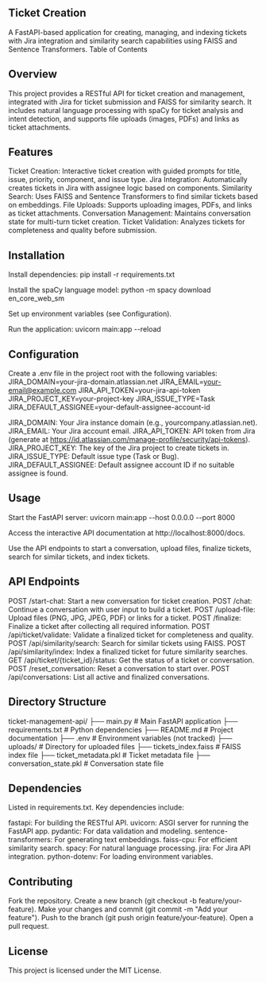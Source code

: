 ## Ticket Creation
A FastAPI-based application for creating, managing, and indexing tickets with Jira integration and similarity search capabilities using FAISS and Sentence Transformers.
Table of Contents

## Overview
This project provides a RESTful API for ticket creation and management, integrated with Jira for ticket submission and FAISS for similarity search. It includes natural language processing with spaCy for ticket analysis and intent detection, and supports file uploads (images, PDFs) and links as ticket attachments.

## Features

Ticket Creation: Interactive ticket creation with guided prompts for title, issue, priority, component, and issue type.
Jira Integration: Automatically creates tickets in Jira with assignee logic based on components.
Similarity Search: Uses FAISS and Sentence Transformers to find similar tickets based on embeddings.
File Uploads: Supports uploading images, PDFs, and links as ticket attachments.
Conversation Management: Maintains conversation state for multi-turn ticket creation.
Ticket Validation: Analyzes tickets for completeness and quality before submission.

## Installation

Install dependencies:
pip install -r requirements.txt


Install the spaCy language model:
python -m spacy download en_core_web_sm


Set up environment variables (see Configuration).

Run the application:
uvicorn main:app --reload



## Configuration
Create a .env file in the project root with the following variables:
JIRA_DOMAIN=your-jira-domain.atlassian.net
JIRA_EMAIL=your-email@example.com
JIRA_API_TOKEN=your-jira-api-token
JIRA_PROJECT_KEY=your-project-key
JIRA_ISSUE_TYPE=Task
JIRA_DEFAULT_ASSIGNEE=your-default-assignee-account-id


JIRA_DOMAIN: Your Jira instance domain (e.g., yourcompany.atlassian.net).
JIRA_EMAIL: Your Jira account email.
JIRA_API_TOKEN: API token from Jira (generate at https://id.atlassian.com/manage-profile/security/api-tokens).
JIRA_PROJECT_KEY: The key of the Jira project to create tickets in.
JIRA_ISSUE_TYPE: Default issue type (Task or Bug).
JIRA_DEFAULT_ASSIGNEE: Default assignee account ID if no suitable assignee is found.

## Usage

Start the FastAPI server:
uvicorn main:app --host 0.0.0.0 --port 8000


Access the interactive API documentation at http://localhost:8000/docs.

Use the API endpoints to start a conversation, upload files, finalize tickets, search for similar tickets, and index tickets.


## API Endpoints

POST /start-chat: Start a new conversation for ticket creation.
POST /chat: Continue a conversation with user input to build a ticket.
POST /upload-file: Upload files (PNG, JPG, JPEG, PDF) or links for a ticket.
POST /finalize: Finalize a ticket after collecting all required information.
POST /api/ticket/validate: Validate a finalized ticket for completeness and quality.
POST /api/similarity/search: Search for similar tickets using FAISS.
POST /api/similarity/index: Index a finalized ticket for future similarity searches.
GET /api/ticket/{ticket_id}/status: Get the status of a ticket or conversation.
POST /reset_conversation: Reset a conversation to start over.
POST /api/conversations: List all active and finalized conversations.

## Directory Structure
ticket-management-api/
├── main.py              # Main FastAPI application
├── requirements.txt     # Python dependencies
├── README.md            # Project documentation
├── .env                 # Environment variables (not tracked)
├── uploads/             # Directory for uploaded files
├── tickets_index.faiss  # FAISS index file
├── ticket_metadata.pkl  # Ticket metadata file
├── conversation_state.pkl # Conversation state file

## Dependencies
Listed in requirements.txt. Key dependencies include:

fastapi: For building the RESTful API.
uvicorn: ASGI server for running the FastAPI app.
pydantic: For data validation and modeling.
sentence-transformers: For generating text embeddings.
faiss-cpu: For efficient similarity search.
spacy: For natural language processing.
jira: For Jira API integration.
python-dotenv: For loading environment variables.

## Contributing

Fork the repository.
Create a new branch (git checkout -b feature/your-feature).
Make your changes and commit (git commit -m "Add your feature").
Push to the branch (git push origin feature/your-feature).
Open a pull request.

## License
This project is licensed under the MIT License.
